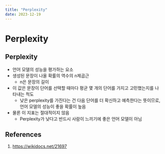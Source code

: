 ```yaml
---
title: "Perplexity"
date: 2023-12-19
---
```


# Perplexity

## Perplexity

- 언어 모델의 성능을 평가하는 요소
- 생성된 문장이 나올 확률의 역수의 n제곱근
  - n은 문장의 길이
- 이 값은 문장이 단어를 선택할 때마다 평균 몇 개의 단어를 가지고 고민했는지를 나타내는 척도
  - 낮은 perplexity를 가진다는 건 다음 단어를 더 확신하고 예측한다는 뜻이므로, 언어 모델의 성능이 좋을 확률이 높음
- 물론 이 지표는 절대적이지 않음
  - Perplexity가 낮다고 반드시 사람이 느끼기에 좋은 언어 모델이 아님

## References

1. https://wikidocs.net/21697
